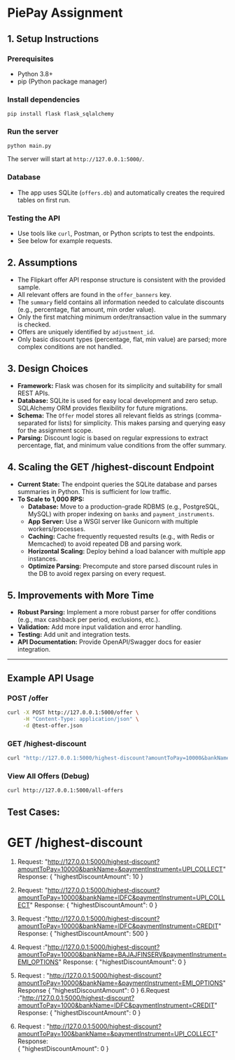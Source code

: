 # PiePay Assignment

## 1. Setup Instructions

### Prerequisites
- Python 3.8+
- pip (Python package manager)

### Install dependencies
```
pip install flask flask_sqlalchemy
```

### Run the server
```
python main.py
```

The server will start at `http://127.0.0.1:5000/`.

### Database
- The app uses SQLite (`offers.db`) and automatically creates the required tables on first run.

### Testing the API
- Use tools like `curl`, Postman, or Python scripts to test the endpoints.
- See below for example requests.

## 2. Assumptions
- The Flipkart offer API response structure is consistent with the provided sample.
- All relevant offers are found in the `offer_banners` key.
- The `summary` field contains all information needed to calculate discounts (e.g., percentage, flat amount, min order value).
- Only the first matching minimum order/transaction value in the summary is checked.
- Offers are uniquely identified by `adjustment_id`.
- Only basic discount types (percentage, flat, min value) are parsed; more complex conditions are not handled.

## 3. Design Choices
- **Framework:** Flask was chosen for its simplicity and suitability for small REST APIs.
- **Database:** SQLite is used for easy local development and zero setup. SQLAlchemy ORM provides flexibility for future migrations.
- **Schema:** The `Offer` model stores all relevant fields as strings (comma-separated for lists) for simplicity. This makes parsing and querying easy for the assignment scope.
- **Parsing:** Discount logic is based on regular expressions to extract percentage, flat, and minimum value conditions from the offer summary.

## 4. Scaling the GET /highest-discount Endpoint
- **Current State:** The endpoint queries the SQLite database and parses summaries in Python. This is sufficient for low traffic.
- **To Scale to 1,000 RPS:**
  - **Database:** Move to a production-grade RDBMS (e.g., PostgreSQL, MySQL) with proper indexing on `banks` and `payment_instruments`.
  - **App Server:** Use a WSGI server like Gunicorn with multiple workers/processes.
  - **Caching:** Cache frequently requested results (e.g., with Redis or Memcached) to avoid repeated DB and parsing work.
  - **Horizontal Scaling:** Deploy behind a load balancer with multiple app instances.
  - **Optimize Parsing:** Precompute and store parsed discount rules in the DB to avoid regex parsing on every request.

## 5. Improvements with More Time
- **Robust Parsing:** Implement a more robust parser for offer conditions (e.g., max cashback per period, exclusions, etc.).
- **Validation:** Add more input validation and error handling.
- **Testing:** Add unit and integration tests.
- **API Documentation:** Provide OpenAPI/Swagger docs for easier integration.


---

## Example API Usage

### POST /offer
```sh
curl -X POST http://127.0.0.1:5000/offer \
     -H "Content-Type: application/json" \
     -d @test-offer.json
```

### GET /highest-discount
```sh
curl "http://127.0.0.1:5000/highest-discount?amountToPay=10000&bankName=IDFC&paymentInstrument=CREDIT"
```

### View All Offers (Debug)
```sh
curl http://127.0.0.1:5000/all-offers
```

## Test Cases:
# GET /highest-discount

1. Request: "http://127.0.0.1:5000/highest-discount?amountToPay=10000&bankName=&paymentInstrument=UPI_COLLECT" 
Response:
{
  "highestDiscountAmount": 10
}

2. Request: "http://127.0.0.1:5000/highest-discount?amountToPay=10000&bankName=IDFC&paymentInstrument=UPI_COLLECT"
Response:
{
  "highestDiscountAmount": 0
}

3. Request :"http://127.0.0.1:5000/highest-discount?amountToPay=10000&bankName=IDFC&paymentInstrument=CREDIT"
Response: 
{
  "highestDiscountAmount": 500
}

4. Request :"http://127.0.0.1:5000/highest-discount?amountToPay=10000&bankName=BAJAJFINSERV&paymentInstrument=EMI_OPTIONS"
Response:
{
  "highestDiscountAmount": 0
}
5. Request : "http://127.0.0.1:5000/highest-discount?amountToPay=10000&bankName=&paymentInstrument=EMI_OPTIONS"
   Response
{
  "highestDiscountAmount": 0
}
6.Request :"http://127.0.0.1:5000/highest-discount?amountToPay=1000&bankName=IDFC&paymentInstrument=CREDIT"
Response:
{
  "highestDiscountAmount": 0
}

7. Request : "http://127.0.0.1:5000/highest-discount?amountToPay=100&bankName=&paymentInstrument=UPI_COLLECT"
   Response:            
{
  "highestDiscountAmount": 0
}




